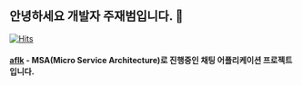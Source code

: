 ## 안녕하세요 개발자 주재범입니다. 👋
[![Hits](https://hits.sh/github.com/jaebum7396.svg)](https://hits.sh/github.com/jaebum7396/)

#### [aflk](https://github.com/jaebum7396/aflk) - MSA(Micro Service Architecture)로 진행중인 채팅 어플리케이션 프로젝트 입니다.

